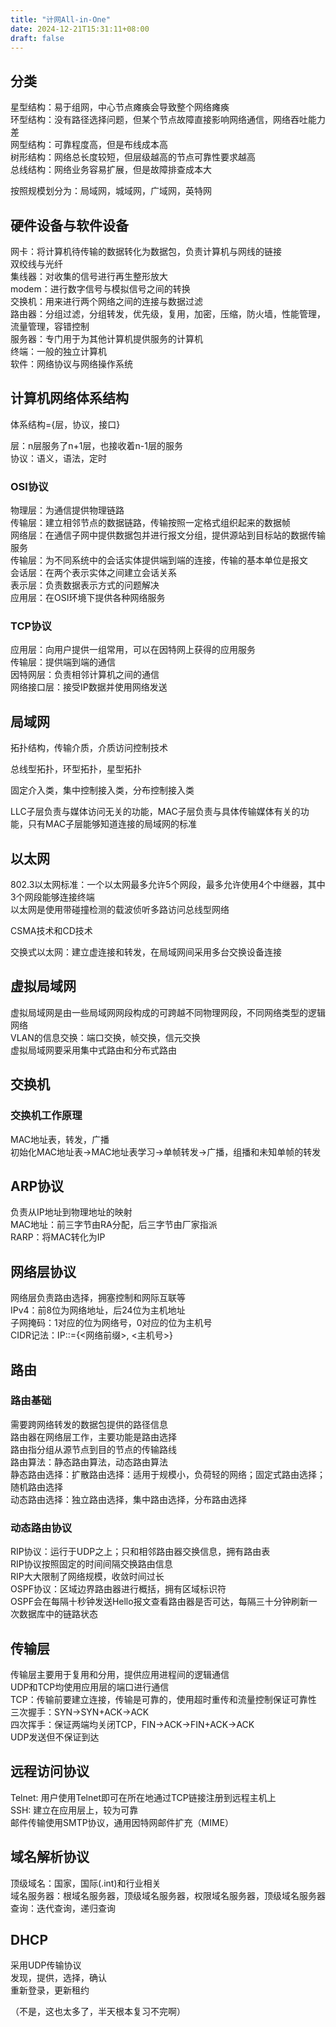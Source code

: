 ```yaml
---
title: "计网All-in-One"
date: 2024-12-21T15:31:11+08:00
draft: false
---
```


## 分类

星型结构：易于组网，中心节点瘫痪会导致整个网络瘫痪  
环型结构：没有路径选择问题，但某个节点故障直接影响网络通信，网络吞吐能力差  
网型结构：可靠程度高，但是布线成本高  
树形结构：网络总长度较短，但层级越高的节点可靠性要求越高  
总线结构：网络业务容易扩展，但是故障排查成本大  

按照规模划分为：局域网，城域网，广域网，英特网

## 硬件设备与软件设备

网卡：将计算机待传输的数据转化为数据包，负责计算机与网线的链接  
双绞线与光纤  
集线器：对收集的信号进行再生整形放大  
modem：进行数字信号与模拟信号之间的转换  
交换机：用来进行两个网络之间的连接与数据过滤  
路由器：分组过滤，分组转发，优先级，复用，加密，压缩，防火墙，性能管理，流量管理，容错控制  
服务器：专门用于为其他计算机提供服务的计算机  
终端：一般的独立计算机  
软件：网络协议与网络操作系统  

## 计算机网络体系结构

体系结构={层，协议，接口}

层：n层服务了n+1层，也接收着n-1层的服务  
协议：语义，语法，定时  

### OSI协议
物理层：为通信提供物理链路  
传输层：建立相邻节点的数据链路，传输按照一定格式组织起来的数据帧  
网络层：在通信子网中提供数据包并进行报文分组，提供源站到目标站的数据传输服务  
传输层：为不同系统中的会话实体提供端到端的连接，传输的基本单位是报文  
会话层：在两个表示实体之间建立会话关系  
表示层：负责数据表示方式的问题解决  
应用层：在OSI环境下提供各种网络服务  

### TCP协议
应用层：向用户提供一组常用，可以在因特网上获得的应用服务  
传输层：提供端到端的通信  
因特网层：负责相邻计算机之间的通信  
网络接口层：接受IP数据并使用网络发送  

## 局域网

拓扑结构，传输介质，介质访问控制技术

总线型拓扑，环型拓扑，星型拓扑

固定介入类，集中控制接入类，分布控制接入类

LLC子层负责与媒体访问无关的功能，MAC子层负责与具体传输媒体有关的功能，只有MAC子层能够知道连接的局域网的标准

## 以太网

802.3以太网标准：一个以太网最多允许5个网段，最多允许使用4个中继器，其中3个网段能够连接终端  
以太网是使用带碰撞检测的载波侦听多路访问总线型网络

CSMA技术和CD技术

交换式以太网：建立虚连接和转发，在局域网间采用多台交换设备连接

## 虚拟局域网

虚拟局域网是由一些局域网网段构成的可跨越不同物理网段，不同网络类型的逻辑网络  
VLAN的信息交换：端口交换，帧交换，信元交换  
虚拟局域网要采用集中式路由和分布式路由  

## 交换机

### 交换机工作原理
MAC地址表，转发，广播  
初始化MAC地址表->MAC地址表学习->单帧转发->广播，组播和未知单帧的转发  

## ARP协议

负责从IP地址到物理地址的映射  
MAC地址：前三字节由RA分配，后三字节由厂家指派  
RARP：将MAC转化为IP  

## 网络层协议
网络层负责路由选择，拥塞控制和网际互联等  
IPv4：前8位为网络地址，后24位为主机地址  
子网掩码：1对应的位为网络号，0对应的位为主机号  
CIDR记法：IP::={<网络前缀>, <主机号>}  

## 路由
### 路由基础
需要跨网络转发的数据包提供的路径信息  
路由器在网络层工作，主要功能是路由选择  
路由指分组从源节点到目的节点的传输路线  
路由算法：静态路由算法，动态路由算法  
静态路由选择：扩散路由选择：适用于规模小，负荷轻的网络；固定式路由选择；随机路由选择  
动态路由选择：独立路由选择，集中路由选择，分布路由选择  

### 动态路由协议
RIP协议：运行于UDP之上；只和相邻路由器交换信息，拥有路由表  
RIP协议按照固定的时间间隔交换路由信息  
RIP大大限制了网络规模，收敛时间过长  
OSPF协议：区域边界路由器进行概括，拥有区域标识符  
OSPF会在每隔十秒钟发送Hello报文查看路由器是否可达，每隔三十分钟刷新一次数据库中的链路状态  

## 传输层
传输层主要用于复用和分用，提供应用进程间的逻辑通信  
UDP和TCP均使用应用层的端口进行通信  
TCP：传输前要建立连接，传输是可靠的，使用超时重传和流量控制保证可靠性  
三次握手：SYN->SYN+ACK->ACK  
四次挥手：保证两端均关闭TCP，FIN->ACK->FIN+ACK->ACK  
UDP发送但不保证到达  

## 远程访问协议

Telnet: 用户使用Telnet即可在所在地通过TCP链接注册到远程主机上  
SSH: 建立在应用层上，较为可靠  
邮件传输使用SMTP协议，通用因特网邮件扩充（MIME）

## 域名解析协议

顶级域名：国家，国际(.int)和行业相关  
域名服务器：根域名服务器，顶级域名服务器，权限域名服务器，顶级域名服务器  
查询：迭代查询，递归查询  

## DHCP
采用UDP传输协议  
发现，提供，选择，确认  
重新登录，更新租约  

（不是，这也太多了，半天根本复习不完啊）